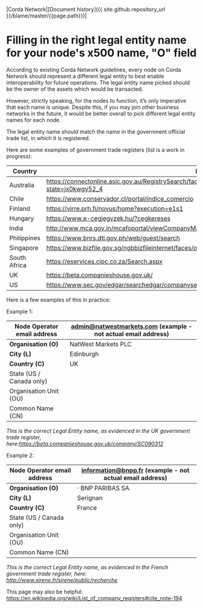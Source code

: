 |Corda Network|[Document history]({{ site.github.repository_url }}/blame/master/{{page.path}})|

Filling in the right legal entity name for your node's x500 name, "O" field
==========================================================================

According to existing Corda Network guidelines, every node on Corda Network should represent a different legal entity to best enable interoperability for future operations. The legal entity name picked should be the owner of the assets which would be  transacted.

However, strictly speaking, for the nodes to function, it’s only imperative that each name is unique. Despite this, if you may join other business networks in the future, it would be better overall to pick different legal entity names for each node. 

The legal entity name should match the name in the government official trade list, in which it is registered.

Here are some examples of government trade registers (list is a work in progress):

Country | Link 
--- | --- 
Australia | https://connectonline.asic.gov.au/RegistrySearch/faces/landing/SearchRegisters.jspx?_adf.ctrl-state=jx0kwgy52_4
Chile | https://www.conservador.cl/portal/indice_comercio
Finland | https://virre.prh.fi/novus/home?execution=e1s1
Hungary | https://www.e-cegjegyzek.hu/?cegkereses
India | http://www.mca.gov.in/mcafoportal/viewCompanyMasterData.do
Philippines | https://www.bnrs.dti.gov.ph/web/guest/search
Singapore | https://www.bizfile.gov.sg/ngbbizfileinternet/faces/oracle/webcenter/portalapp/pages/BizfileHomepage.jspx
South Africa | https://eservices.cipc.co.za/Search.aspx
UK | https://beta.companieshouse.gov.uk/
US | https://www.sec.gov/edgar/searchedgar/companysearch.html


Here is a few examples of this in practice:

Example 1:

| Node Operator email address | admin@natwestmarkets.com (example - not actual email address) |
|-----------------------------|---|
| **Organisation (O)**        | NatWest Markets PLC  |
| **City (L)**                | Edinburgh  |
| **Country (C)**             | UK  |
| State (US / Canada only)    |   |
| Organisation Unit (OU)      |   |
| Common Name (CN)            |   |

*This is the correct Legal Entity name, as evidenced in the UK government trade register, here:https://beta.companieshouse.gov.uk/company/SC090312*

Example 2:

| Node Operator email address | information@bnpp.fr (example - not actual email address) |
|-----------------------------|---|
| **Organisation (O)**        | · BNP PARIBAS SA  |
| **City (L)**                | Serignan  |
| **Country (C)**             | France  |
| State (US / Canada only)    |   |
| Organisation Unit (OU)      |   |
| Common Name (CN)            |   |

 

*This is the correct Legal Entity name, as evidenced in the French government trade register, here: http://www.sirene.fr/sirene/public/recherche*


This page may also be helpful: https://en.wikipedia.org/wiki/List_of_company_registers#cite_note-194
